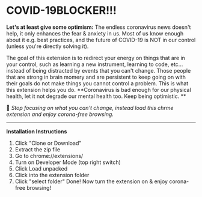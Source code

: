 # COVID-19BLOCKER!!!
**Let's at least give some optimism:** The endless coronavirus news doesn't help, it only enhances the fear & anxiety in us. Most of us know enough about it e.g. best practices, and the future of COVID-19 is NOT in our control (unless you're directly solving it). 

The goal of this extension is to redirect your energy on things that are in your control, such as learning a new instrument, learning to code, etc... instead of being distracted by events that you can't change. Those people that are strong in brain momery and are persistent to keep going on with their goals do not make things you cannot control a problem. This is what this extension helps you do. **Coronavirus is bad enough for our physical health, let it not degrade our mental health too. Keep being optimistic. **

🔑 *Stop focusing on what you can't change, instead load this chrme extension and enjoy corona-free browsing.*

---
**Installation Instructions**
1. Click "Clone or Download"
2. Extract the zip file
3. Go to chrome://extensions/
4. Turn on Developer Mode (top right switch)
5. Click Load unpacked
6. Click into the extension folder
7. Click "select folder"
Done! Now turn the extension on & enjoy corona-free browsing!

